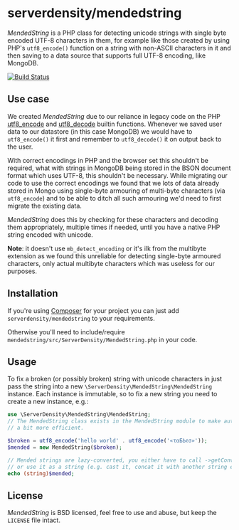 serverdensity/mendedstring
==========================

*MendedString* is a PHP class for detecting unicode strings with single byte encoded UTF-8 characters in them,
for example like those created by using PHP's `utf8_encode()` function on a string with non-ASCII
characters in it and then saving to a data source that supports full UTF-8 encoding, like MongoDB.

[![Build Status](https://travis-ci.org/serverdensity/mendestring.png?branch=master)](https://travis-ci.org/serverdensity/mendedstring)

Use case
--------

We created *MendedString* due to our reliance in legacy code on the PHP [utf8_encode](http://php.net/utf8_encode) and [utf8_decode](http://php.net/utf8_decode) builtin functions. Whenever we saved user data to our datastore (in this case MongoDB) we would have to `utf8_encode()` it first and remember to `utf8_decode()` it on output back to the user.

With correct encodings in PHP and the browser set this shouldn't be required, what with strings in MongoDB being stored in the BSON document format which uses UTF-8, this shouldn't be necessary. While migrating our code to use the correct encodings we found that we lots of data already stored in Mongo using single-byte armouring of multi-byte characters (via `utf8_encode`) and to be able to ditch all such armouring we'd need to first migrate the existing data.

*MendedString* does this by checking for these characters and decoding them appropriately, multiple times if needed, until you have a native PHP string encoded with unicode.

**Note**: it doesn't use `mb_detect_encoding` or it's ilk from the multibyte extension as we found this unreliable for detecting single-byte armoured characters, only actual multibyte characters which was useless for our purposes.


Installation
------------

If you're using [Composer](http://getcomposer.org/) for your project you can just add `serverdensity/mendedstring` to your requirements.

Otherwise you'll need to include/require `mendedstring/src/ServerDensity/MendedString.php` in your code.

Usage
-----

To fix a broken (or possibly broken) string with unicode characters in just pass the string into a new
`\ServerDensity\MendedString\MendedString` instance.
Each instance is immutable, so to fix a new string you need to create a new instance, e.g.:

```php
use \ServerDensity\MendedString\MendedString;
// The MendedString class exists in the MendedString module to make autoloading
// a bit more efficient.

$broken = utf8_encode('hello world' . utf8_encode('«ταБЬℓσ»'));
$mended = new MendedString($broken);

// Mended strings are lazy-converted, you either have to call ->getConverted()
// or use it as a string (e.g. cast it, concat it with another string etc.) like so:
echo (string)$mended;
```

License
-------

*MendedString* is BSD licensed, feel free to use and abuse, but keep the `LICENSE` file intact.
